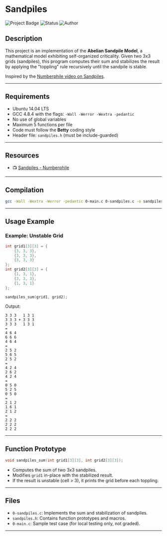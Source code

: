 # Sandpiles

![Project Badge](https://img.shields.io/badge/Project-Sandpiles-blue)
![Status](https://img.shields.io/badge/Level-Amateur-green)
![Author](https://img.shields.io/badge/By-Alexandre%20Gautier-orange)

## Description

This project is an implementation of the **Abelian Sandpile Model**, a mathematical model exhibiting self-organized criticality.
Given two 3x3 grids (sandpiles), this program computes their sum and stabilizes the result by applying the "toppling" rule recursively until the sandpile is stable.

Inspired by the [Numberphile video on Sandpiles](https://www.youtube.com/watch?v=1MtEUErz7Gg).

---

## Requirements

- Ubuntu 14.04 LTS
- GCC 4.8.4 with the flags: `-Wall -Werror -Wextra -pedantic`
- No use of global variables
- Maximum 5 functions per file
- Code must follow the **Betty** coding style
- Header file: `sandpiles.h` (must be include-guarded)

---

## Resources

- 📺 [Sandpiles - Numberphile](https://www.youtube.com/watch?v=1MtEUErz7Gg)

---

## Compilation

```bash
gcc -Wall -Wextra -Werror -pedantic 0-main.c 0-sandpiles.c -o sandpiles
```

---

## Usage Example

### Example: Unstable Grid

```c
int grid1[3][3] = {
    {3, 3, 3},
    {3, 3, 3},
    {3, 3, 3}
};
int grid2[3][3] = {
    {1, 3, 1},
    {3, 3, 3},
    {1, 3, 1}
};

sandpiles_sum(grid1, grid2);
```

Output:

```
3 3 3   1 3 1
3 3 3 + 3 3 3
3 3 3   1 3 1
=
4 6 4
6 6 6
4 6 4
=
2 5 2
5 6 5
2 5 2
=
4 2 4
2 6 2
4 2 4
=
0 5 0
5 2 5
0 5 0
=
2 1 2
1 6 1
2 1 2
=
2 2 2
2 2 2
2 2 2
```

---

## Function Prototype

```c
void sandpiles_sum(int grid1[3][3], int grid2[3][3]);
```

- Computes the sum of two 3x3 sandpiles.
- Modifies `grid1` in-place with the stabilized result.
- If the result is unstable (cell > 3), it prints the grid before each toppling.

---

## Files

- `0-sandpiles.c`: Implements the sum and stabilization of sandpiles.
- `sandpiles.h`: Contains function prototypes and macros.
- `0-main.c`: Sample test case (for local testing only, not graded).

---

